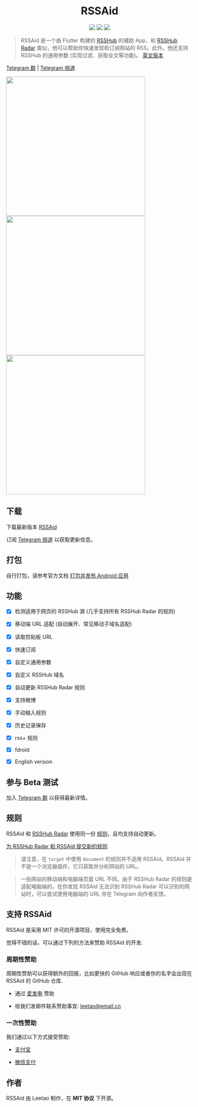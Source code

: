 <h1 align=center>RSSAid</h1>

<p align=center>
<a href="https://developer.apple.com/swift"><img src="https://img.shields.io/badge/flutter-1.22.4-fe562e?style=flat-square"></a>
<a href="https://developer.apple.com/ios"><img src="https://img.shields.io/badge/SdkVersion-21%2B-blue?style=flat-square"></a>
<img src="https://img.shields.io/badge/license-MIT-lightgrey.svg?style=flat-square">
</p>

> RSSAid 是一个由 Flutter 构建的 [RSSHub](https://github.com/DIYgod/RSSHub) 的辅助 App，和 [RSSHub Radar](https://github.com/DIYgod/RSSHub-Radar) 类似，他可以帮助你快速发现和订阅网站的 RSS。此外，他还支持 RSSHub 的通用参数 (实现过滤、获取全文等功能)。
> [英文版本](README.md)

[Telegram 群](https://t.me/rssaid_group) | [Telegram 频道](https://t.me/rssaid)

<p float='left'>
<img src="screenshots/home.png"  width="375">
<img src="screenshots/config.png"  width="375">
<img src="screenshots/settings.png" width="375">
</p>

## 下载

下载最新版本 [RSSAid](https://github.com/lt94/RSSAid/releases)

订阅 [Telegram 频道](https://t.me/rssaid_group) 以获取更新信息。

## 打包

自行打包，请参考官方文档 [打包并发布 Android 应用](https://flutter.cn/docs/deployment/android)

## 功能

- [x] 检测适用于网页的 RSSHub 源 (几乎支持所有 RSSHub Radar 的规则)
- [x] 移动端 URL 适配 (自动展开、常见移动子域名适配)
- [x] 读取剪贴板 URL
- [x] 快速订阅
- [x] 自定义通用参数
- [x] 自定义 RSSHub 域名
- [x] 自动更新 RSSHub Radar 规则
- [x] 支持微博
- [x] 手动输入规则
- [x] 历史记录保存
- [x] rss+ 规则
- [x] fdroid
- [x] English version 


## 参与 Beta 测试

加入 [Telegram 群](https://t.me/rssaid_group) 以获得最新详情。


## 规则

RSSAid 和 [RSSHub Radar](https://github.com/DIYgod/RSSHub-Radar) 使用同一份 [规则](https://github.com/DIYgod/RSSHub/blob/master/assets/radar-rules.js)，且均支持自动更新。

[为 RSSHub Radar 和 RSSAid 提交新的规则](https://docs.rsshub.app/joinus/#ti-jiao-xin-de-rsshub-radar-gui-ze)

> 请注意，在 `target` 中使用 `document` 的规则并不适用 RSSAid。RSSAid 并不是一个浏览器插件，它只获取并分析网站的 URL。

> 一些网站的移动端和电脑端页面 URL 不同。由于 RSSHub Radar 的规则是适配电脑端的，在你发现 RSSAid 无法识别 RSSHub Radar 可以识别的网站时，可以尝试使用电脑端的 URL 并在 Telegram 向作者反馈。

## 支持 RSSAid

RSSAid 是采用 MIT 许可的开源项目，使用完全免费。

觉得不错的话，可以通过下列的方法来赞助 RSSAid 的开发.

### 周期性赞助

周期性赞助可以获得额外的回报，比如更快的 GitHub 响应或者你的名字会出现在 RSSAid 的 GitHub 仓库.

*   通过 [爱发电](https://afdian.net/@leetao) 赞助

*   给我们发邮件联系赞助事宜: leetao@email.cn

### 一次性赞助

我们通过以下方式接受赞助:

*   [支付宝](http://ww1.sinaimg.cn/large/006wYWbGly1fm10itkjb6j30aj0a9t8w.jpg)

*   [微信支付](http://ww1.sinaimg.cn/large/006wYWbGly1fm10jihygsj309r09tglw.jpg)

## 作者

RSSAid 由 Leetao 制作，在 **MIT 协议** 下开源。
